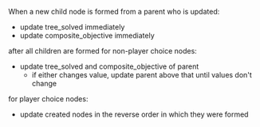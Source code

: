 When a new child node is formed from a parent who is updated:
- update tree_solved immediately
- update composite_objective immediately

after all children are formed for non-player choice nodes:
- update tree_solved and composite_objective of parent
  - if either changes value, update parent above that until values don't change

for player choice nodes:
- update created nodes in the reverse order in which they were formed

